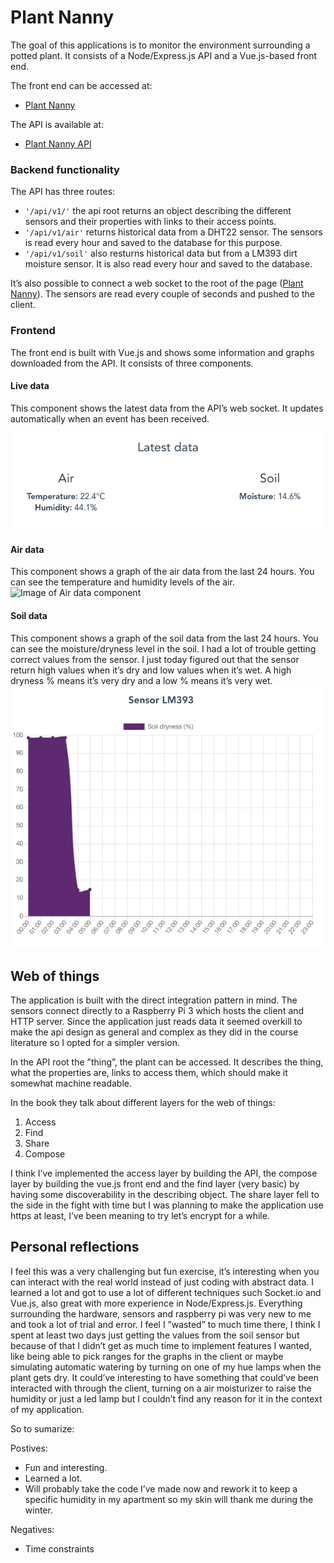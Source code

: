 # Plant Nanny
The goal of this applications is to monitor the environment surrounding a potted plant. It consists of a Node/Express.js API and a Vue.js-based front  end.

The front end can be accessed at: 
* [Plant Nanny](http://micaelpersson.asuscomm.com/)

The API is available at: 
* [Plant Nanny API](http://micaelpersson.asuscomm.com/api/v1/)

### Backend functionality
The API has three routes:
* `'/api/v1/'` the api root returns an object describing the different sensors and their properties with links to their access points.
* `'/api/v1/air'`  returns historical data from a DHT22 sensor. The sensors is read every hour and saved to the database for this purpose.
*  `'/api/v1/soil'`  also resturns historical data but from a LM393 dirt moisture sensor. It is also read every hour and saved to the database.

It’s also possible to connect a web socket to the root of the page ([Plant Nanny](http://micaelpersson.asuscomm.com/)). The sensors are read every couple of seconds and pushed to the client.
 
### Frontend
The front end is built with Vue.js and shows some information and graphs downloaded from the API. It consists of three components.
#### Live data
This component shows the latest data from the API’s web socket. It updates automatically when an event has been received.

![Image of Live data component](img/1.png?raw=true "Live data")

#### Air data
This component shows a graph of the air data from the last 24 hours. You can see the temperature and humidity levels of the air.
![Image of Air data component](img/2.pngraw=true "Air data")

#### Soil data
This component shows a graph of the soil data from the last 24 hours. You can see the moisture/dryness level in the soil. I had a lot of trouble getting correct values from the sensor. I just today figured out that the sensor return high values when it’s dry and low values when it’s wet. A high dryness % means it’s very dry and a low % means it’s very wet. 
![Image of Soil data component](img/3.png?raw=true "Soil data")

## Web of things
The application is built with the direct integration pattern in mind. The sensors connect directly to a Raspberry Pi 3 which hosts the client and HTTP server. 
Since the application just reads data it seemed overkill to make the api design  as general and complex as they did in the course literature so I opted for a simpler version. 

In the API root the ”thing”, the plant can be accessed. It describes the thing, what the properties are, links to access them, which should make it somewhat machine readable.

In the book they talk about different layers for the web of things:
1. Access
2. Find
3. Share
4. Compose

I think I’ve implemented the access layer by building the API, the compose layer by building the vue.js front end and the find layer (very basic) by having some discoverability in the describing object.
The share layer fell to the side in the fight with time but I was planning to make the application use https at least, I’ve been meaning to try let’s encrypt for a while.

## Personal reflections
I feel this was a very challenging but fun exercise, it’s interesting when you can interact with the real world instead of just coding with abstract data.  I learned a lot and got to use a lot of different techniques such Socket.io and Vue.js, also great with more experience in Node/Express.js. 
Everything surrounding the hardware, sensors and raspberry pi was very new to me and took a lot of trial and error. I feel I ”wasted” to much time there, I think I spent at least two days just getting the values from the soil sensor but because of that I didn’t get as much time to implement features I wanted, like being able to pick ranges for the graphs in the client or maybe simulating automatic watering by turning on one of my hue lamps when the plant gets dry.
It could’ve interesting to have something that could’ve been interacted with through the client, turning on a air moisturizer to raise the humidity or just a led lamp but I couldn’t find any reason for it in the context of my application.

So to sumarize:

Postives:
* Fun and interesting.
* Learned a lot.
* Will probably take the code I’ve made now and rework it to keep a specific humidity in my apartment so my skin will thank me during the winter.

Negatives: 
* Time constraints
